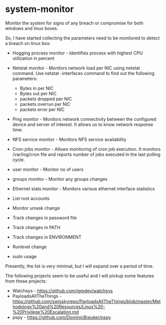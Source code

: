 # system-monitor
Monitor the system for signs of any breach or compromise for both windows and linux boxes.

So, I have started collecting the parameters need to be monitored to detect a breach on linux box: 

* Hogging process monitor - Identifies process with highest CPU utilization in percent
* Netstat monitor - Monitors network load per NIC using netstat command. Use netstat -interfaces command to find out the following parameters:
  * Bytes in per NIC 
  * Bytes out per NIC 
  * packets dropped per NIC 
  * packets overrun per NIC 
  * packets error per NIC 

* Ping monitor - Monitors network connectivity between the configured device and server of interest. It allows us to know network response time.
* NFS service monitor - Monitors NFS service availability
* Cron-jobs monitor - Allows monitoring of cron job execution. It monitors /var/log/cron file and reports number of jobs executed in the last polling cycle.
* user monitor - Monitor no of users
* groups monitor - Monitor any groups changes 
* Ethernet stats monitor - Monitors various ethernet interface statistics 

* List root accounts
* Monitor umask change 
* Track changes in password file 
* Track changes in PATH
* Track changes in ENVIRONMENT
* Runlevel change 
* sudo usage 
 
Presently, the list is very minimal, but I will expand over a period of time.

The following projects seem to be useful and I will pickup some features from these projects:
* Watchsys - https://github.com/jgmdev/watchsys
* PayloadsAllTheThings - https://github.com/swisskyrepo/PayloadsAllTheThings/blob/master/Methodology%20and%20Resources/Linux%20-%20Privilege%20Escalation.md
* pspy - https://github.com/DominicBreuker/pspy 
